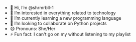 - 👋 Hi, I’m @shrmrbll-1
- 👀 I’m interested in everything related to technology 
- 🌱 I’m currently learning a new programming language
- 💞️ I’m looking to collaborate on Python projects
- 😄 Pronouns: She/Her
- ⚡ Fun fact: I can't go on my without listening to my playlist 

